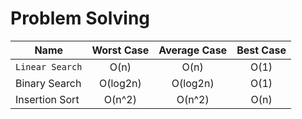 # Problem Solving
| Name          | Worst Case    | Average Case  | Best Case     |
| ------------- |:-------------:|:-------------:|:-------------:|
|`Linear Search`| O(n)          | O(n)          | O(1)          |
| Binary Search | O(log2n)      | O(log2n)      | O(1)          |
| Insertion Sort| O(n^2)        | O(n^2)        | O(n)          |
